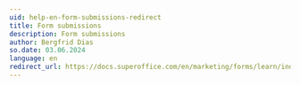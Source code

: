 ```yaml
---
uid: help-en-form-submissions-redirect
title: Form submissions
description: Form submissions
author: Bergfrid Dias
so.date: 03.06.2024
language: en
redirect_url: https://docs.superoffice.com/en/marketing/forms/learn/index.html#submissions
---
```

